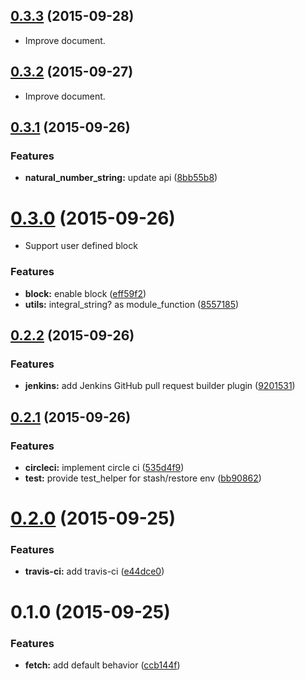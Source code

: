 <a name="0.3.3"></a>
## [0.3.3](https://github.com/packsaddle/ruby-env_pull_request/compare/v0.3.2...v0.3.3) (2015-09-28)

* Improve document.


<a name="0.3.2"></a>
## [0.3.2](https://github.com/packsaddle/ruby-env_pull_request/compare/v0.3.1...v0.3.2) (2015-09-27)

* Improve document.


<a name="0.3.1"></a>
## [0.3.1](https://github.com/packsaddle/ruby-env_pull_request/compare/v0.3.0...v0.3.1) (2015-09-26)


### Features

* **natural_number_string:** update api ([8bb55b8](https://github.com/packsaddle/ruby-env_pull_request/commit/8bb55b8))



<a name="0.3.0"></a>
# [0.3.0](https://github.com/packsaddle/ruby-env_pull_request/compare/v0.2.2...v0.3.0) (2015-09-26)

* Support user defined block

### Features

* **block:** enable block ([eff59f2](https://github.com/packsaddle/ruby-env_pull_request/commit/eff59f2))
* **utils:** integral_string? as module_function ([8557185](https://github.com/packsaddle/ruby-env_pull_request/commit/8557185))



<a name="0.2.2"></a>
## [0.2.2](https://github.com/packsaddle/ruby-env_pull_request/compare/v0.2.1...v0.2.2) (2015-09-26)


### Features

* **jenkins:** add Jenkins GitHub pull request builder plugin ([9201531](https://github.com/packsaddle/ruby-env_pull_request/commit/9201531))



<a name="0.2.1"></a>
## [0.2.1](https://github.com/packsaddle/ruby-env_pull_request/compare/v0.2.0...v0.2.1) (2015-09-26)


### Features

* **circleci:** implement circle ci ([535d4f9](https://github.com/packsaddle/ruby-env_pull_request/commit/535d4f9))
* **test:** provide test_helper for stash/restore env ([bb90862](https://github.com/packsaddle/ruby-env_pull_request/commit/bb90862))



<a name="0.2.0"></a>
# [0.2.0](https://github.com/packsaddle/ruby-env_pull_request/compare/v0.1.0...v0.2.0) (2015-09-25)


### Features

* **travis-ci:** add travis-ci ([e44dce0](https://github.com/packsaddle/ruby-env_pull_request/commit/e44dce0))



<a name="0.1.0"></a>
# 0.1.0 (2015-09-25)


### Features

* **fetch:** add default behavior ([ccb144f](https://github.com/packsaddle/ruby-env_pull_request/commit/ccb144f))



